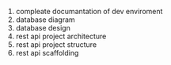 1. compleate documantation of dev enviroment
2. database diagram
3. database design
4. rest api project architecture
5. rest api project structure
6. rest api scaffolding
